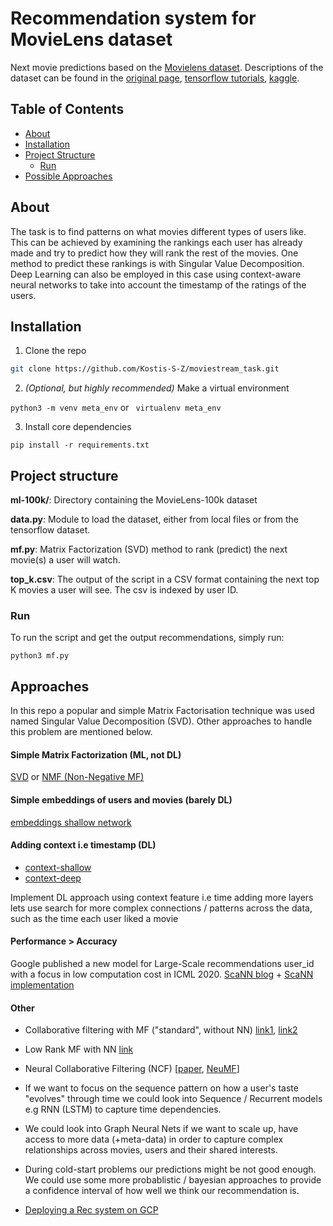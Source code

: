 # Recommendation system for MovieLens dataset

Next movie predictions based on the [Movielens dataset](https://grouplens.org/datasets/movielens/100k/). Descriptions of the dataset can be found in the [original page](https://grouplens.org/datasets/movielens), [tensorflow tutorials](https://www.tensorflow.org/datasets/catalog/movielens), [kaggle](https://www.kaggle.com/c/movielens-100k).


## Table of Contents

* [About](#about)
* [Installation](#Installation)
* [Project Structure](#project-structure)
  * [Run](#run)
* [Possible Approaches](#approaches)

## About

The task is to find patterns on what movies different types of users like. This can be achieved by examining the rankings each user has already made and try to predict how they will rank the rest of the movies. One method to predict these rankings is with Singular Value Decomposition. Deep Learning can also be employed in this case using context-aware neural networks to take into account the timestamp of the ratings of the users.

## Installation


1. Clone the repo
```sh
git clone https://github.com/Kostis-S-Z/moviestream_task.git
```

2. _(Optional, but highly recommended)_ Make a virtual environment

```python3 -m venv meta_env``` or ``` virtualenv meta_env```


3. Install core dependencies

```pip install -r requirements.txt```

## Project structure

**ml-100k/**: Directory containing the MovieLens-100k dataset

**data.py**: Module to load the dataset, either from local files or from the tensorflow dataset.

**mf.py**: Matrix Factorization (SVD) method to rank (predict) the next movie(s) a user will watch.

**top_k.csv**: The output of the script in a CSV format containing the next top K movies a user will see. The csv is indexed by user ID.


### Run

To run the script and get the output recommendations, simply run:

```python3 mf.py```


## Approaches

In this repo a popular and simple Matrix Factorisation technique was used named Singular Value Decomposition (SVD). Other approaches to handle this problem are mentioned below.

#### Simple Matrix Factorization (ML, not DL)

[SVD](https://surprise.readthedocs.io/en/stable/matrix_factorization.html#surprise.prediction_algorithms.matrix_factorization.SVD) or [NMF (Non-Negative MF)](https://surprise.readthedocs.io/en/stable/matrix_factorization.html)


#### Simple embeddings of users and movies (barely DL)

[embeddings shallow network](https://github.com/tensorflow/recommenders/blob/main/docs/examples/featurization.ipynb)

#### Adding context i.e timestamp (DL)

- [context-shallow](https://github.com/tensorflow/recommenders/blob/9f08160ab58cb19e5360e3c83f2aac555b7d4dd0/docs/examples/context_features.ipynb)
- [context-deep](https://github.com/tensorflow/recommenders/blob/82feca08f5cecdd925dd99d44e3fa3c13692c616/docs/examples/deep_recommenders.ipynb)

Implement DL approach using context feature i.e time
adding more layers lets use search for more complex connections / patterns across the data, such as the time each user liked a movie


#### Performance > Accuracy

Google published a new model for Large-Scale recommendations user_id with a focus in low computation cost in ICML 2020. [ScaNN blog](https://ai.googleblog.com/2020/07/announcing-scann-efficient-vector.html) + [ScaNN implementation](https://github.com/tensorflow/recommenders/blob/main/docs/examples/efficient_serving.ipynb)

#### Other 

- Collaborative filtering with MF ("standard", without NN) [link1](https://www.kaggle.com/riyadhrazzaq/collaborative-filtering-w-mf-from-scratch), [link2](https://www.kaggle.com/premstroke95/basics-of-collaborative-factorization) 

- Low Rank MF with NN [link](https://www.kaggle.com/rajmehra03/cf-based-recsys-by-low-rank-matrix-factorization)

- Neural Collaborative Filtering (NCF) [[paper](https://arxiv.org/abs/1708.05031), [NeuMF](https://github.com/tensorflow/models/tree/08bb9eb5ad79e6bceffc71aeea6af809cc78694b/official/recommendation)]

- If we want to focus on the sequence pattern on how a user's taste "evolves" through time we could look into Sequence / Recurrent models e.g RNN (LSTM) to capture time dependencies.

- We could look into Graph Neural Nets if we want to scale up, have access to more data (+meta-data) in order to capture complex relationships across movies, users and their shared interests.

- During cold-start problems our predictions might be not good enough. We could use some more probablistic / bayesian approaches to provide a confidence interval of how well we think our recommendation is. 

- [Deploying a Rec system on GCP](https://cloud.google.com/solutions/machine-learning/recommendation-system-tensorflow-overview)
